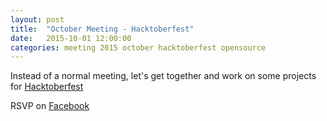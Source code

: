 ```yaml
---
layout: post
title:  "October Meeting - Hacktoberfest"
date:   2015-10-01 12:00:00
categories: meeting 2015 october hacktoberfest opensource
---
```

Instead of a normal meeting, let's get together and work on some projects for [Hacktoberfest](https://hacktoberfest.digitalocean.com)

RSVP on [Facebook](https://www.facebook.com/events/1045258235508382/)